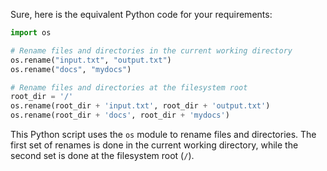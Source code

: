 Sure, here is the equivalent Python code for your requirements:

```python
import os

# Rename files and directories in the current working directory
os.rename("input.txt", "output.txt")
os.rename("docs", "mydocs")

# Rename files and directories at the filesystem root
root_dir = '/'
os.rename(root_dir + 'input.txt', root_dir + 'output.txt')
os.rename(root_dir + 'docs', root_dir + 'mydocs')
```

This Python script uses the `os` module to rename files and directories. The first set of renames is done in the current working directory, while the second set is done at the filesystem root (`/`).
